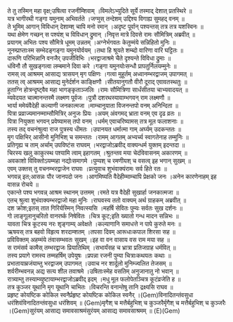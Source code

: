 

  
ते तु तस्मिन् महा वृक्ष;उषित्वा रजनीम्शिवाम् ।विमलेऽभ्युदिते सूर्ये तस्माद् देशात् प्रतस्थिरे  ॥   
यत्र भागीरथी गङ्गा यमुनाम् अभिवर्तते ।जग्मुस् तन्देशम् उद्दिश्य विगाह्य सुमहद् वनम्  ॥   
ते भूमिम् आगान् विविधान् देशाम्श् चापि मनो रमान् ।अदृष्ट पूर्वान् पश्यन्तस् तत्र तत्र यशस्विनः  ॥   
यथा क्षेमेण गच्छन् स पश्यंश् च विविधान् द्रुमान् ।निवृत्त मात्रे दिवसे रामः सौमित्रिम् अब्रवीत्  ॥   
प्रयागम् अभितः पश्य सौमित्रे धूमम् उन्नतम् ।अग्नेर्भगवतः केतुम्मंये सन्निहितो मुनिः  ॥   
नूनम्प्राप्ताःस्म सम्भेदङ्गङ्गा यमुनयोर्वयम् ।तथा हि श्रूयते शम्ब्दो वारिणा वारि घट्टितः  ॥   
दारूणि परिभिन्नानि वनजैर् उपजीविभिः ।भरद्वाजाश्रमे चैते दृश्यन्ते विविधा द्रुमाः  ॥   
धंविनौ तौ सुखङ्गत्वा लम्बमाने दिवा करे ।गङ्गा यमुनयोःसन्धौ प्रापतुर्निलयम्मुनेः  ॥   
रामस् त्व् आश्रमम् आसाद्य त्रासयन् मृग पक्षिणः ।गत्वा मुहूर्तम् अध्वानम्भरद्वाजम् उपागमत्  ॥   
ततस् त्व् आश्रमम् आसाद्य मुनेर्दर्शन काङ्क्षिणौ ।सीतयानुगतौ वीरौ दूराद् एवावतस्थतुः  ॥   
हुताग्नि होत्रन्दृष्ट्वैव महा भागङ्कृताञ्जलिः ।रामः सौमित्रिणा सार्धंसीतया चाभ्यवादयत्  ॥   
म्यवेदयत चात्मानन्तस्मै लक्ष्मण पूर्वजः ।पुत्रौ दशरथस्यावाम्भगवन् राम लक्ष्मणौ  ॥   
भार्या ममेयंवैदेही कल्याणी जनकात्मजा ।माम्चानुयाता विजनन्तपो वनम् अनिन्दिता  ॥   
पित्रा प्रव्राज्यमानम्माम्सौमित्रिर् अनुजः प्रियः ।अयम् अंवगमद् भ्राता वनम् एव दृढ व्रतः  ॥   
पित्रा नियुक्ता भगवन् प्रवेष्यामस् तपो वनम् ।धर्मम् एवाचरिष्यामस् तत्र मूल फलाशनाः  ॥   
तस्य तद् वचनंश्रुत्वा राज पुत्रस्य धीमतः ।उपानयत धर्मात्मा गाम् अर्घ्यम् उदकन्ततः  ॥   
मृग पक्षिभिर् आसीनो मुनिभिश् च समन्ततः ।रामम् आगतम् अभ्यर्च्य स्वागतेनाह तम्मुनिः  ॥   
प्रतिगृह्य च ताम् अर्चाम् उपविष्टंस राघवम् ।भरद्वाजोऽब्रवीद् वाक्यन्धर्म युक्तम् इदन्तदा  ॥   
चिरस्य खलु काकुत्स्थ पश्यामि त्वाम् इहागतम् ।श्रुतन्तव मया चेदंविवासनम् अकारणम्  ॥   
अवकाशो विविक्तोऽयम्महा नद्योःसमागमे ।पुम्यश् च रमणीयश् च वसत्व् इह भगान् सुखम्  ॥   
एवम् उक्तस् तु वचनम्भरद्वाजेन राघवः ।प्रत्युवाच शुभंवाक्यंरामः सर्व हिते रतः  ॥   
भगवन्न् इत;आसन्नः पौर जानपदो जनः ।आगमिष्यति वैदेहीम्माम्चापि प्रेक्षको जनः ।अनेन कारणेनाहम् इह वासन्न रोचये  ॥   
एकान्ते पश्य भगवन्न् आश्रम स्थानम् उत्तमम् ।रमते यत्र वैदेही सुखार्हा जनकात्मजा  ॥   
एतच् श्रुत्वा शुभंवाक्यम्भरद्वाजो महा मुनिः ।राघवस्य ततो वाक्यम् अर्थ ग्राहकम् अब्रवीत्  ॥   
दश क्रोश;इतस् तात गिरिर्यस्मिन् निवत्स्यसि ।महर्षि सेवितः पुम्यः सर्वतः सुख दर्शनः  ॥   
गो लाङ्गूलानुचरितो वानरर्ष्क निषेवितः ।चित्र कूट;इति ख्यातो गन्ध मादन सन्निभः  ॥   
यावता चित्र कूटस्य नरः शृङ्गाम्य् अवेक्षते ।कल्याणानि समाधत्ते न पापे कुरुते मनः  ॥   
ऋषयस् तत्र बहवो विहृत्य शरदाम्शतम् ।तपसा दिवम् आरूधाःकपाल शिरसा सह  ॥   
प्रविविक्तम् अहम्मंये तंवासम्भवतः सुखम् ।इह वा वन वासाय वस राम मया सह  ॥   
स रामंसर्व कामैस् तम्भरद्वाजः प्रियातिथिम् ।सभार्यंसह च भ्रात्रा प्रतिजग्राह धर्मवित्  ॥   
तस्य प्रयागे रामस्य तम्महर्षिम् उपेयुषः ।प्रपन्ना रजनी पुम्या चित्राःकथयतः कथाः  ॥   
प्रभातायाम्रजंयाम्तु भरद्वाजम् उपागमत् ।उवाच नर शार्दूलो मुनिम्ज्वलित तेजसम्  ॥   
शर्वरीम्भवनन्न् अद्य सत्य शील तवाश्रमे ।उषिताःस्मेह वसतिम् अनुजानातु नो भवान्  ॥   
रात्र्याम्तु तस्याम्व्युष्टायाम्भरद्वाजोऽब्रवीद् इदम् ।मधु मूल फलोपेतञ्चित्र कूटंव्रजेति ह  ॥   
तत्र कुञ्जर यूथानि मृग यूथानि चाभितः ।विचरन्ति वनान्तेषु तानि द्रक्ष्यसि राघव  ॥   
प्रहृष्ट कोयष्टिक कोकिल स्वनैर्प्रहृष्ट कोयष्टिक कोकिल स्वनैर् ।(Gem)विनादितन्तंवसुधा धरंशिवंविनादितन्तंवसुधा धरंशिवम्  ॥ (Gem)मृगैश् च मत्तैर्बहुभिश् च कुञ्जरैर्मृगैश् च मत्तैर्बहुभिश् च कुञ्जरैः ।(Gem)सुरंयम् आसाद्य समावसाश्रमंसुरंयम् आसाद्य समावसाश्रमम्  ॥ (E)(Gem)  
